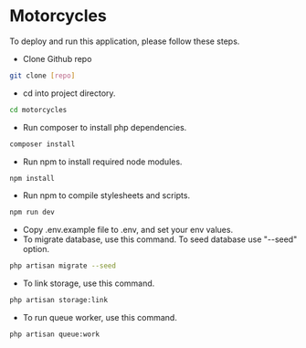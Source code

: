 # Motorcycles

To deploy and run this application, please follow these steps.

- Clone Github repo
```sh
git clone [repo]
```
- cd into project directory.
```sh
cd motorcycles
```
- Run composer to install php dependencies.
```sh
composer install
```
- Run npm to install required node modules.
```sh
npm install
```
- Run npm to compile stylesheets and scripts.
```sh
npm run dev
```
- Copy .env.example file to .env, and set your env values.
- To migrate database, use this command. To seed database use "--seed" option.
```sh
php artisan migrate --seed
```
- To link storage, use this command.
```sh
php artisan storage:link
```
- To run queue worker, use this command.
```sh
php artisan queue:work
```
